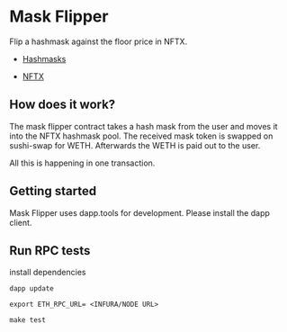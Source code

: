 # Mask Flipper

Flip a hashmask against the floor price in NFTX.

- [Hashmasks](https://www.thehashmasks.com/)

- [NFTX](https://nftx.org/#/)


## How does it work?
The mask flipper contract takes a hash mask from the user and moves it into the NFTX hashmask pool. The received mask token is swapped on sushi-swap for WETH. Afterwards the WETH is paid out to the user.

All this is happening in one transaction.

## Getting started
Mask Flipper uses dapp.tools for development. Please install the dapp client.

## Run RPC tests

install dependencies
```
dapp update
```

````
export ETH_RPC_URL= <INFURA/NODE URL>
````

```
make test
```
